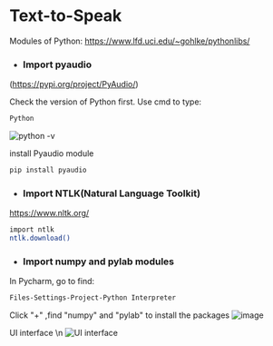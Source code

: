 # Text-to-Speak

Modules of Python:
https://www.lfd.uci.edu/~gohlke/pythonlibs/

* ### Import pyaudio
(https://pypi.org/project/PyAudio/)

Check the version of Python first. Use cmd to type:
```sh
Python
```
![python -v](https://user-images.githubusercontent.com/90267793/145693138-6a5253f0-6ca7-4b0c-9ba6-52e3b057eacf.png)

install Pyaudio module
```sh
pip install pyaudio
```

* ### Import NTLK(Natural Language Toolkit)
https://www.nltk.org/

```sh
import ntlk
ntlk.download()
```

* ### Import numpy and pylab modules

In Pycharm, go to find:

```sh
Files-Settings-Project-Python Interpreter
```

Click "+" ,find "numpy" and "pylab" to install the packages
![image](https://user-images.githubusercontent.com/90267793/145693405-a017faec-236e-4282-adae-70419ef9e6fe.png)


UI interface \n
![UI interface](https://user-images.githubusercontent.com/90267793/145732103-a14a94fa-7238-4b1d-8065-464f40cf03b6.png)
